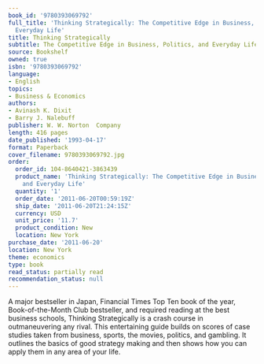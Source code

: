 ```yaml
---
book_id: '9780393069792'
full_title: 'Thinking Strategically: The Competitive Edge in Business, Politics, and
  Everyday Life'
title: Thinking Strategically
subtitle: The Competitive Edge in Business, Politics, and Everyday Life
source: Bookshelf
owned: true
isbn: '9780393069792'
language:
- English
topics:
- Business & Economics
authors:
- Avinash K. Dixit
- Barry J. Nalebuff
publisher: W. W. Norton  Company
length: 416 pages
date_published: '1993-04-17'
format: Paperback
cover_filename: 9780393069792.jpg
order:
  order_id: 104-8640421-3863439
  product_name: 'Thinking Strategically: The Competitive Edge in Business, Politics,
    and Everyday Life'
  quantity: '1'
  order_date: '2011-06-20T00:59:19Z'
  ship_date: '2011-06-20T21:24:15Z'
  currency: USD
  unit_price: '11.7'
  product_condition: New
  location: New York
purchase_date: '2011-06-20'
location: New York
theme: economics
type: book
read_status: partially read
recommendation_status: null
---
```

A major bestseller in Japan, Financial Times Top Ten book of the year, Book-of-the-Month Club bestseller, and required reading at the best business schools, Thinking Strategically is a crash course in outmaneuvering any rival. This entertaining guide builds on scores of case studies taken from business, sports, the movies, politics, and gambling. It outlines the basics of good strategy making and then shows how you can apply them in any area of your life.
